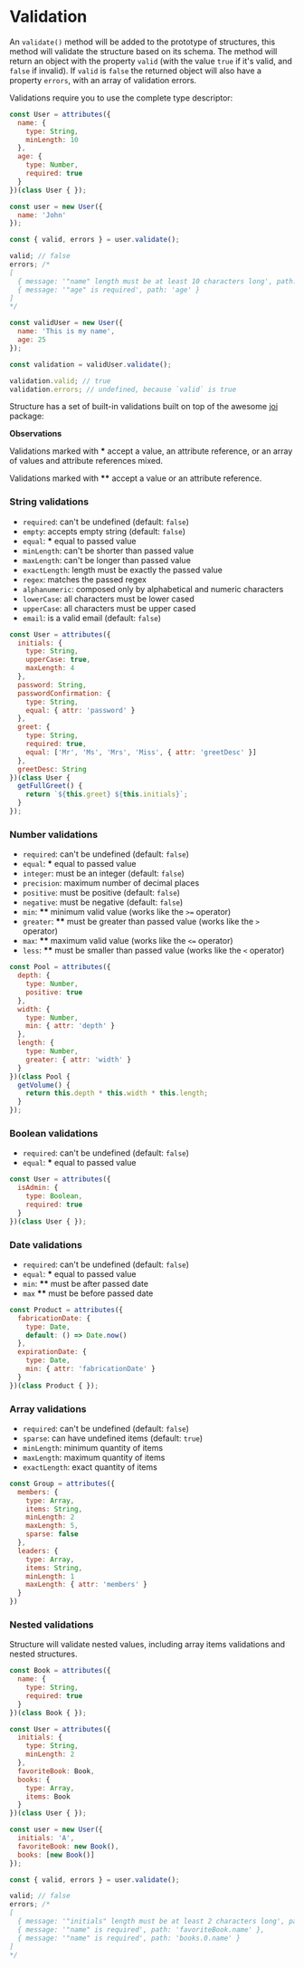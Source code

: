 # Validation

An `validate()` method will be added to the prototype of structures, this method will validate the structure based on its schema. The method will return an object with the property `valid` (with the value `true` if it's valid, and `false` if invalid). If `valid` is `false` the returned object will also have a property `errors`, with an array of validation errors.

Validations require you to use the complete type descriptor:

```javascript
const User = attributes({
  name: {
    type: String,
    minLength: 10
  },
  age: {
    type: Number,
    required: true
  }
})(class User { });

const user = new User({
  name: 'John'
});

const { valid, errors } = user.validate();

valid; // false
errors; /*
[
  { message: '"name" length must be at least 10 characters long', path: 'name' },
  { message: '"age" is required', path: 'age' }
]
*/

const validUser = new User({
  name: 'This is my name',
  age: 25
});

const validation = validUser.validate();

validation.valid; // true
validation.errors; // undefined, because `valid` is true
```

Structure has a set of built-in validations built on top of the awesome [joi](https://www.npmjs.com/package/joi) package:

**Observations**

Validations marked with __*__ accept a value, an attribute reference, or an array of values and attribute references mixed.

Validations marked with __**__ accept a value or an attribute reference.

### String validations

- `required`: can't be undefined (default: `false`)
- `empty`: accepts empty string (default: `false`)
- `equal`: __*__ equal to passed value
- `minLength`: can't be shorter than passed value
- `maxLength`: can't be longer than passed value
- `exactLength`: length must be exactly the passed value 
- `regex`: matches the passed regex
- `alphanumeric`: composed only by alphabetical and numeric characters
- `lowerCase`: all characters must be lower cased
- `upperCase`: all characters must be upper cased
- `email`: is a valid email (default: `false`)

```javascript
const User = attributes({
  initials: {
    type: String,
    upperCase: true,
    maxLength: 4
  },
  password: String,
  passwordConfirmation: {
    type: String,
    equal: { attr: 'password' }
  },
  greet: {
    type: String,
    required: true,
    equal: ['Mr', 'Ms', 'Mrs', 'Miss', { attr: 'greetDesc' }]
  },
  greetDesc: String
})(class User {
  getFullGreet() {
    return `${this.greet} ${this.initials}`;
  }
});
```

### Number validations

- `required`: can't be undefined (default: `false`)
- `equal`: __*__ equal to passed value
- `integer`: must be an integer (default: `false`)
- `precision`: maximum number of decimal places
- `positive`: must be positive (default: `false`)
- `negative`: must be negative (default: `false`)
- `min`: __**__ minimum valid value (works like the `>=` operator)
- `greater`: __**__ must be greater than passed value (works like the `>` operator)
- `max`: __**__ maximum valid value (works like the `<=` operator)
- `less`: __**__ must be smaller than passed value (works like the `<` operator)

```javascript
const Pool = attributes({
  depth: {
    type: Number,
    positive: true
  },
  width: {
    type: Number,
    min: { attr: 'depth' }
  },
  length: {
    type: Number,
    greater: { attr: 'width' }
  }
})(class Pool {
  getVolume() {
    return this.depth * this.width * this.length;
  }
});
```

### Boolean validations

- `required`: can't be undefined (default: `false`)
- `equal`: __*__ equal to passed value

```javascript
const User = attributes({
  isAdmin: {
    type: Boolean,
    required: true
  }
})(class User { });
```

### Date validations

- `required`: can't be undefined (default: `false`)
- `equal`: __*__ equal to passed value
- `min`: __**__ must be after passed date
- `max` __**__ must be before passed date

```javascript
const Product = attributes({
  fabricationDate: {
    type: Date,
    default: () => Date.now()
  },
  expirationDate: {
    type: Date,
    min: { attr: 'fabricationDate' }
  }
})(class Product { });
```
### Array validations

- `required`: can't be undefined (default: `false`)
- `sparse`: can have undefined items (default: `true`)
- `minLength`: minimum quantity of items
- `maxLength`: maximum quantity of items
- `exactLength`: exact quantity of items

```javascript
const Group = attributes({
  members: {
    type: Array,
    items: String,
    minLength: 2
    maxLength: 5,
    sparse: false
  },
  leaders: {
    type: Array,
    items: String,
    minLength: 1
    maxLength: { attr: 'members' }
  }
})
```

### Nested validations

Structure will validate nested values, including array items validations and nested structures.

```javascript
const Book = attributes({
  name: {
    type: String,
    required: true
  }
})(class Book { });

const User = attributes({
  initials: {
    type: String,
    minLength: 2
  },
  favoriteBook: Book,
  books: {
    type: Array,
    items: Book
  }
})(class User { });

const user = new User({
  initials: 'A',
  favoriteBook: new Book(),
  books: [new Book()]
});

const { valid, errors } = user.validate();

valid; // false
errors; /*
[
  { message: '"initials" length must be at least 2 characters long', path: 'initials' },
  { message: '"name" is required', path: 'favoriteBook.name' },
  { message: '"name" is required', path: 'books.0.name' }
]
*/
```